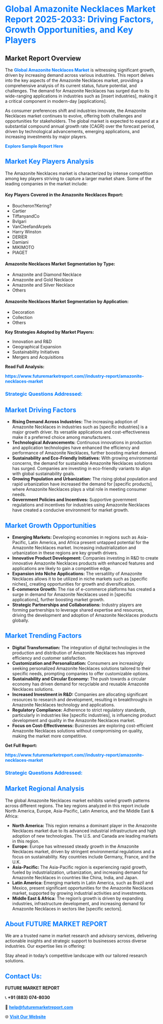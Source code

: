 <h1 style="color: #007BFF;">Global Amazonite Necklaces Market Report 2025-2033: Driving Factors, Growth Opportunities, and Key Players</h1>

<section id="overview">
<h2>Market Report Overview</h2>
<p>The <a href="https://www.futuremarketreport.com//industry-report/amazonite-necklaces-market" style="color: #007BFF; text-decoration: none;"><strong>Global Amazonite Necklaces Market</strong></a> is witnessing significant growth, driven by increasing demand across various industries. This report delves into the key aspects of the Amazonite Necklaces market, providing a comprehensive analysis of its current status, future potential, and challenges. The demand for Amazonite Necklaces has surged due to its wide-ranging applications in industries such as [insert industries], making it a critical component in modern-day [applications].</p>
<p>As consumer preferences shift and industries innovate, the Amazonite Necklaces market continues to evolve, offering both challenges and opportunities for stakeholders. The global market is expected to expand at a substantial compound annual growth rate (CAGR) over the forecast period, driven by technological advancements, emerging applications, and increasing investments by major players.</p>
</section>

<section id="overview">
<p><a href="https://www.futuremarketreport.com//request-sample/reportId=55953" style="color: #007BFF; text-decoration: none;"><strong>Explore Sample Report Here</strong></a></p>
</section>

<section id="key-players">
<h2 style="color: #007BFF;">Market Key Players Analysis</h2>
<p>The Amazonite Necklaces market is characterized by intense competition among key players striving to capture a larger market share. Some of the leading companies in the market include:</p>
<h4>Key Players Covered in the Amazonite Necklaces Report:</h4>
<ul><li>Boucheron?Kering?</li><li>Cartier</li><li>TiffanyandCo</li><li>Bvlgari</li><li>VanCleefandArpels</li><li>Harry Winston</li><li>DERIER</li><li>Damiani</li><li>MIKIMOTO</li><li>PIAGET</li></ul>
<h4>Amazonite Necklaces Market Segmentation by Type:</h4>
<ul><li>Amazonite and Diamond Necklace</li><li>Amazonite and Gold Necklace</li><li>Amazonite and Silver Necklace</li><li>Others</li></ul>

<h4>Amazonite Necklaces Market Segmentation by Application:</h4>
<ul><li>Decoration</li><li>Collection</li><li>Others</li></ul>
<p><strong>Key Strategies Adopted by Market Players:</strong></p>
<ul>
<li>Innovation and R&D</li>
<li>Geographical Expansion</li>
<li>Sustainability Initiatives</li>
<li>Mergers and Acquisitions</li>
</ul>
</section>

<section>
<p><strong>Read Full Analysis: </strong></p><a href="https://www.futuremarketreport.com//industry-report/amazonite-necklaces-market" style="color: #007BFF; text-decoration: none;"><strong>https://www.futuremarketreport.com//industry-report/amazonite-necklaces-market</strong></a>
<h3 style="color: #007BFF;">Strategic Questions Addressed:</h3>
</section>

<section id="driving-factors">
<h2 style="color: #007BFF;">Market Driving Factors</h2>
<ul>
<li><strong>Rising Demand Across Industries:</strong> The increasing adoption of Amazonite Necklaces in industries such as [specific industries] is a major growth driver. Its versatile applications and cost-effectiveness make it a preferred choice among manufacturers.</li>
<li><strong>Technological Advancements:</strong> Continuous innovations in production and application technologies have enhanced the efficiency and performance of Amazonite Necklaces, further boosting market demand.</li>
<li><strong>Sustainability and Eco-Friendly Initiatives:</strong> With growing environmental concerns, the demand for sustainable Amazonite Necklaces solutions has surged. Companies are investing in eco-friendly variants to align with global sustainability goals.</li>
<li><strong>Growing Population and Urbanization:</strong> The rising global population and rapid urbanization have increased the demand for [specific products], where Amazonite Necklaces plays a vital role in meeting consumer needs.</li>
<li><strong>Government Policies and Incentives:</strong> Supportive government regulations and incentives for industries using Amazonite Necklaces have created a conducive environment for market growth.</li>
</ul>
</section>

<section id="growth-opportunities">
<h2 style="color: #007BFF;">Market Growth Opportunities</h2>
<ul>
<li><strong>Emerging Markets:</strong> Developing economies in regions such as Asia-Pacific, Latin America, and Africa present untapped potential for the Amazonite Necklaces market. Increasing industrialization and urbanization in these regions are key growth drivers.</li>
<li><strong>Innovative Product Development:</strong> Companies investing in R&D to create innovative Amazonite Necklaces products with enhanced features and applications are likely to gain a competitive edge.</li>
<li><strong>Expansion into Niche Applications:</strong> The versatility of Amazonite Necklaces allows it to be utilized in niche markets such as [specific niches], creating opportunities for growth and diversification.</li>
<li><strong>E-commerce Growth:</strong> The rise of e-commerce platforms has created a surge in demand for Amazonite Necklaces used in [specific applications], further boosting market growth.</li>
<li><strong>Strategic Partnerships and Collaborations:</strong> Industry players are forming partnerships to leverage shared expertise and resources, driving the development and adoption of Amazonite Necklaces products globally.</li>
</ul>
</section>

<section id="trending-factors">
<h2 style="color: #007BFF;">Market Trending Factors</h2>
<ul>
<li><strong>Digital Transformation:</strong> The integration of digital technologies in the production and distribution of Amazonite Necklaces has improved efficiency and customer satisfaction.</li>
<li><strong>Customization and Personalization:</strong> Consumers are increasingly seeking personalized Amazonite Necklaces solutions tailored to their specific needs, prompting companies to offer customizable options.</li>
<li><strong>Sustainability and Circular Economy:</strong> The push towards a circular economy has driven demand for recyclable and reusable Amazonite Necklaces solutions.</li>
<li><strong>Increased Investment in R&D:</strong> Companies are allocating significant resources to research and development, resulting in breakthroughs in Amazonite Necklaces technology and applications.</li>
<li><strong>Regulatory Compliance:</strong> Adherence to strict regulatory standards, particularly in industries like [specific industries], is influencing product development and quality in the Amazonite Necklaces market.</li>
<li><strong>Focus on Cost-Effectiveness:</strong> Businesses are exploring cost-efficient Amazonite Necklaces solutions without compromising on quality, making the market more competitive.</li>
</ul>
</section>

<section>
<p><strong>Get Full Report: </strong></p><a href="https://www.futuremarketreport.com//industry-report/amazonite-necklaces-market" style="color: #007BFF; text-decoration: none;"><strong>https://www.futuremarketreport.com//industry-report/amazonite-necklaces-market</strong></a>
<h3 style="color: #007BFF;">Strategic Questions Addressed:</h3>
</section>


<section id="regional-analysis">
<h2 style="color: #007BFF;">Market Regional Analysis</h2>
<p>The global Amazonite Necklaces market exhibits varied growth patterns across different regions. The key regions analyzed in this report include North America, Europe, Asia-Pacific, Latin America, and the Middle East & Africa:</p>
<ul>
<li><strong>North America:</strong> This region remains a dominant player in the Amazonite Necklaces market due to its advanced industrial infrastructure and high adoption of new technologies. The U.S. and Canada are leading markets in this region.</li>
<li><strong>Europe:</strong> Europe has witnessed steady growth in the Amazonite Necklaces market, driven by stringent environmental regulations and a focus on sustainability. Key countries include Germany, France, and the U.K.</li>
<li><strong>Asia-Pacific:</strong> The Asia-Pacific region is experiencing rapid growth, fueled by industrialization, urbanization, and increasing demand for Amazonite Necklaces in countries like China, India, and Japan.</li>
<li><strong>Latin America:</strong> Emerging markets in Latin America, such as Brazil and Mexico, present significant opportunities for the Amazonite Necklaces market, supported by growing industrial activities and investments.</li>
<li><strong>Middle East & Africa:</strong> The region’s growth is driven by expanding industries, infrastructure development, and increasing demand for Amazonite Necklaces in sectors like [specific sectors].</li>
</ul>
</section>

<footer>
<h2 style="color: #007BFF;">About FUTURE MARKET REPORT</h2>
<p>We are a trusted name in market research and advisory services, delivering actionable insights and strategic support to businesses across diverse industries. Our expertise lies in offering:</p>

<p>Stay ahead in today’s competitive landscape with our tailored research solutions.</p>

<h2 style="color: #007BFF;">Contact Us:</h2>
<p><strong>FUTURE MARKET REPORT</strong></p>
<p>📞 <strong>+91 (883) 074-8030</strong></p>
<p>📧 <strong><a href="mailto:help@futuremarketreport.com" style="color: #007BFF;">help@futuremarketreport.com</a></strong></p>
<p>🌐 <strong><a href="https://www.futuremarketreport.com/" style="color: #007BFF;">Visit Our Website</a></strong></p>
</footer>